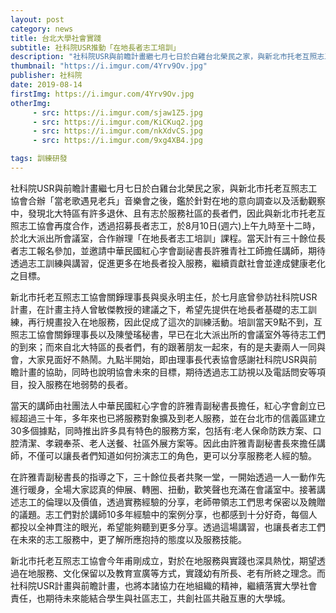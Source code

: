 ```yaml
---
layout: post
category: news
title: 台北大學社會實踐
subtitle: 社科院USR推動「在地長者志工培訓」
description: "社科院USR與前瞻計畫繼七月七日於白雞台北榮民之家，與新北市托老互照志工協會合辦「當老歌遇見老兵」音樂會之後，鑑於針對在地的意向調查以及活動觀察中，發現北大特區有許多退休、且有志於服務社區的長者們，因此與新北市托老互照志工協會再度合作，透過招募長者志工，於8月10日(週六)上午九時至十二時，於北大派出所會議室，合作辦理「在地長者志工培訓」課程。當天計有三十餘位長者志工報名參加，並邀請中華民國紅心字會副祕書長許雅青社工師擔任講師，期待透過志工訓練與講習，促進更多在地長者投入服務，繼續貢獻社會並達成健康老化之目標。..."
thumbnail: "https://i.imgur.com/4Yrv9Ov.jpg"
publisher: 社科院
date: 2019-08-14
firstImg: https://i.imgur.com/4Yrv9Ov.jpg
otherImg:
     - src: https://i.imgur.com/sjaw1Z5.jpg
     - src: https://i.imgur.com/KiCKuq2.jpg
     - src: https://i.imgur.com/nkXdvCS.jpg
     - src: https://i.imgur.com/9xg4XB4.jpg

tags: 訓練研發
---
```

社科院USR與前瞻計畫繼七月七日於白雞台北榮民之家，與新北市托老互照志工協會合辦「當老歌遇見老兵」音樂會之後，鑑於針對在地的意向調查以及活動觀察中，發現北大特區有許多退休、且有志於服務社區的長者們，因此與新北市托老互照志工協會再度合作，透過招募長者志工，於8月10日(週六)上午九時至十二時，於北大派出所會議室，合作辦理「在地長者志工培訓」課程。當天計有三十餘位長者志工報名參加，並邀請中華民國紅心字會副祕書長許雅青社工師擔任講師，期待透過志工訓練與講習，促進更多在地長者投入服務，繼續貢獻社會並達成健康老化之目標。

新北市托老互照志工協會關錚理事長與吳永明主任，於七月底曾參訪社科院USR計畫，在計畫主持人曾敏傑教授的建議之下，希望先提供在地長者基礎的志工訓練，再行規畫投入在地服務，因此促成了這次的訓練活動。培訓當天9點不到，互照志工協會關錚理事長以及陳瑩瑤秘書，早已在北大派出所的會議室外等待志工們的到來；而來自北大特區的長者們，有的跟著朋友一起來，有的是夫妻兩人一同與會，大家見面好不熱鬧。九點半開始，即由理事長代表協會感謝社科院USR與前瞻計畫的協助，同時也說明協會未來的目標，期待透過志工訪視以及電話問安等項目，投入服務在地弱勢的長者。

當天的講師由社團法人中華民國紅心字會的許雅青副秘書長擔任，紅心字會創立已經超過三十年，多年來也已將服務對象擴及到老人服務，並在台北市的信義區建立30多個據點，同時推出許多具有特色的服務方案，包括有:老人保命防跌方案、口腔清潔、孝親奉茶、老人送餐、社區外展方案等。因此由許雅青副秘書長來擔任講師，不僅可以讓長者們知道如何扮演志工的角色，更可以分享服務老人經的驗。

在許雅青副秘書長的指導之下，三十餘位長者共聚一堂，一開始透過一人一動作先進行暖身，全場大家認真的伸展、轉圈、扭動，歡笑聲也充滿在會議室中。接著講述志工的倫理以及價值，透過實務經驗的分享，老師帶領志工們思考保密以及餽贈的議題。志工們對於講師10多年經驗中的案例分享，也都感到十分好奇，每個人都投以全神貫注的眼光，希望能夠聽到更多分享。透過這場講習，也讓長者志工們在未來的志工服務中，更了解所應抱持的態度以及服務技能。

新北市托老互照志工協會今年甫剛成立，對於在地服務與實踐也深具熱忱，期望透過在地服務、文化保留以及教育宣廣等方式，實踐幼有所長、老有所終之理念。而社科院USR計畫與前瞻計畫，也將本諸協力在地組織的精神，繼續落實大學社會責任，也期待未來能結合學生與社區志工，共創社區共融互惠的大學城。
